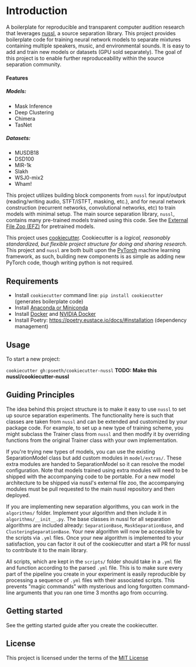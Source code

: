 Introduction
====================

A boilerplate for reproducible and transparent computer audition research that leverages
[nussl](https://interactiveaudiolab.github.io/nussl/), a source separation library. This 
project provides boilerplate code for training neural network models to separate mixtures
containing multiple speakers, music, and environmental sounds. It is easy to add and
train new models or datasets (GPU sold separately). The goal of this project is to enable
further reproduceability within the source separation community.

#### Features
##### Models:
- Mask Inference
- Deep Clustering
- Chimera
- TasNet

##### Datasets:
- MUSDB18
- DSD100
- MIR-1k
- Slakh
- WSJ0-mix2
- Wham!

This project utilizes building block components from `nussl` for input/output 
(reading/writing audio, STFT/iSTFT, masking, etc.), and for neural network construction
(recurrent networks, convolutional networks, etc) to train models with minimal setup.
The main source separation library, `nussl`, contains many pre-trained models trained
using this code. See the [External File Zoo (EFZ)](http://nussl.ci.northwestern.edu/)
for pretrained models.

This project uses
[cookiecutter](https://cookiecutter.readthedocs.io/en/latest/readme.html).
Cookiecutter is a *logical, reasonably standardized, but flexible project structure
for doing and sharing research.* This project and `nussl` are both built upon
the [PyTorch](https://pytorch.org/) machine learning framework, as such, building new
components is as simple as adding new PyTorch code, though writing python is not required.

Requirements
------------
- Install `cookiecutter` command line: `pip install cookiecutter` (generates boilerplate 
code)
- Install [Anaconda or Miniconda](https://www.anaconda.com/distribution/)
- Install [Docker](https://www.docker.com/) and [NVIDIA Docker](https://github.com/NVIDIA/nvidia-docker)
- Install Poetry: https://poetry.eustace.io/docs/#installation (dependency management)

Usage
-----
To start a new project:

`cookiecutter gh:pseeth/cookiecutter-nussl` **TODO: Make this nussl/cookiecutter-nussl**

Guiding Principles
-----------------
The idea behind this project structure is to make it easy to use `nussl` to set up
source separation experiments. The functionality here is such that classes are taken
from `nussl` and can be extended and customized by your package code. For example, to
set up a new type of training scheme, you might subclass the Trainer class from 
`nussl` and then modify it by overriding functions from the original Trainer class
with your own implementation.

If you're trying new types of models, you can use the existing SeparationModel class but
add custom modules in `model/extras/`. These extra modules are handed to 
SeparationModel so it can resolve the model configuration. Note that models trained using
extra modules will need to be shipped with the accompanying code to be portable. For a new
model architecture to be shipped via nussl's external file zoo, the accompanying modules
must be pull requested to the main nussl repository and then deployed.

If you are implementing new separation algorithms, you can work in the `algorithms/`
folder. Implement your algorithm and then include it in `algorithms/__init__.py`. The 
base classes in nussl for all separation algorithms are included already: `SeparationBase`,
`MaskSeparationBase`, and `ClusteringSeparationBase`. 
Your new algorithm will now be accessible by the scripts via `.yml` files. Once your new
algorithm is implemented to your satisfaction, you can factor it out of the cookiecutter
and start a PR for nussl to contribute it to the main library.

All scripts, which are kept in the `scripts/` folder should take in a `.yml` file and 
function according to the parsed `.yml` file. This is to make sure every part of the
pipeline you create in your experiment is easily reproducible by processing a sequence
of `.yml` files with their associated scripts. This prevents "magic commands" with
mysterious and long forgotten command-line arguments that you ran one time 3 months ago 
from occurring. 

Getting started
-------
See the getting started guide after you create the cookiecutter.

License
-------
This project is licensed under the terms of the [MIT License](/LICENSE)

